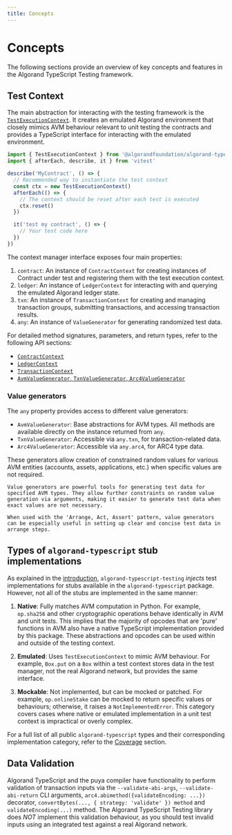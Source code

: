 ```yaml
---
title: Concepts
---
```


# Concepts

The following sections provide an overview of key concepts and features in the Algorand TypeScript Testing framework.

## Test Context

The main abstraction for interacting with the testing framework is the [`TestExecutionContext`](../classes/index.TestExecutionContext.html). It creates an emulated Algorand environment that closely mimics AVM behaviour relevant to unit testing the contracts and provides a TypeScript interface for interacting with the emulated environment.

```typescript
import { TestExecutionContext } from '@algorandfoundation/algorand-typescript-testing'
import { afterEach, describe, it } from 'vitest'

describe('MyContract', () => {
  // Recommended way to instantiate the test context
  const ctx = new TestExecutionContext()
  afterEach(() => {
    // The context should be reset after each test is executed
    ctx.reset()
  })

  it('test my contract', () => {
    // Your test code here
  })
})
```

The context manager interface exposes four main properties:

1. `contract`: An instance of `ContractContext` for creating instances of Contract under test and registering them with the test execution context.
1. `ledger`: An instance of `LedgerContext` for interacting with and querying the emulated Algorand ledger state.
1. `txn`: An instance of `TransactionContext` for creating and managing transaction groups, submitting transactions, and accessing transaction results.
1. `any`: An instance of `ValueGenerator` for generating randomized test data.

For detailed method signatures, parameters, and return types, refer to the following API sections:

- [`ContractContext`](../classes/index._internal_.ContractContext.html)
- [`LedgerContext`](../classes/index._internal_.LedgerContext.html)
- [`TransactionContext`](../classes/index._internal_.TransactionContext.html)
- [`AvmValueGenerator`, `TxnValueGenerator`, `Arc4ValueGenerator`](../classes/value-generators.ValueGenerator.html)

### Value generators

The `any` property provides access to different value generators:

- `AvmValueGenerator`: Base abstractions for AVM types. All methods are available directly on the instance returned from `any`.
- `TxnValueGenerator`: Accessible via `any.txn`, for transaction-related data.
- `Arc4ValueGenerator`: Accessible via `any.arc4`, for ARC4 type data.

These generators allow creation of constrained random values for various AVM entities (accounts, assets, applications, etc.) when specific values are not required.

```
Value generators are powerful tools for generating test data for specified AVM types. They allow further constraints on random value generation via arguments, making it easier to generate test data when exact values are not necessary.

When used with the 'Arrange, Act, Assert' pattern, value generators can be especially useful in setting up clear and concise test data in arrange steps.

```

## Types of `algorand-typescript` stub implementations

As explained in the [introduction](testing-guide.md), `algorand-typescript-testing` _injects_ test implementations for stubs available in the `algorand-typescript` package. However, not all of the stubs are implemented in the same manner:

1. **Native**: Fully matches AVM computation in Python. For example, `op.sha256` and other cryptographic operations behave identically in AVM and unit tests. This implies that the majority of opcodes that are 'pure' functions in AVM also have a native TypeScript implementation provided by this package. These abstractions and opcodes can be used within and outside of the testing context.

2. **Emulated**: Uses `TestExecutionContext` to mimic AVM behaviour. For example, `Box.put` on a `Box` within a test context stores data in the test manager, not the real Algorand network, but provides the same interface.

3. **Mockable**: Not implemented, but can be mocked or patched. For example, `op.onlineStake` can be mocked to return specific values or behaviours; otherwise, it raises a `NotImplementedError`. This category covers cases where native or emulated implementation in a unit test context is impractical or overly complex.

For a full list of all public `algorand-typescript` types and their corresponding implementation category, refer to the [Coverage](./coverage.md) section.

## Data Validation

Algorand TypeScript and the puya compiler have functionality to perform validation of transaction inputs via the `--validate-abi-args`, `--validate-abi-return` CLI arguments, `arc4.abimethod({validateEncoding: ...})` decorator, `convertBytes(..., { strategy: 'validate' }) method` and `validateEncoding(...)` method.
The Algorand TypeScript Testing library does _NOT_ implement this validation behaviour, as you should test invalid inputs using an integrated test against a real Algorand network.
